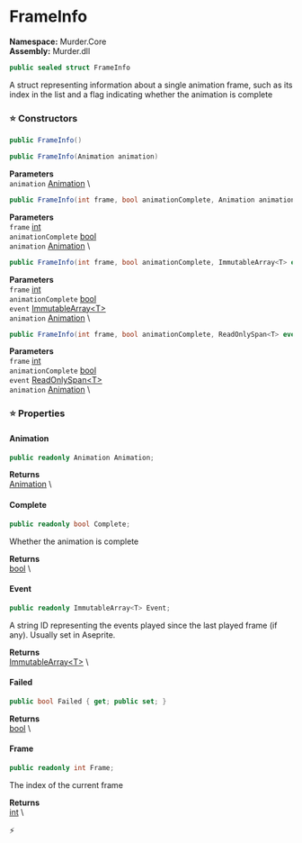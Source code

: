# FrameInfo

**Namespace:** Murder.Core \
**Assembly:** Murder.dll

```csharp
public sealed struct FrameInfo
```

A struct representing information about a single animation frame, such as its index in the list and a flag indicating whether the animation is complete

### ⭐ Constructors
```csharp
public FrameInfo()
```

```csharp
public FrameInfo(Animation animation)
```

**Parameters** \
`animation` [Animation](../../Murder/Core/Graphics/Animation.html) \

```csharp
public FrameInfo(int frame, bool animationComplete, Animation animation)
```

**Parameters** \
`frame` [int](https://learn.microsoft.com/en-us/dotnet/api/System.Int32?view=net-7.0) \
`animationComplete` [bool](https://learn.microsoft.com/en-us/dotnet/api/System.Boolean?view=net-7.0) \
`animation` [Animation](../../Murder/Core/Graphics/Animation.html) \

```csharp
public FrameInfo(int frame, bool animationComplete, ImmutableArray<T> event, Animation animation)
```

**Parameters** \
`frame` [int](https://learn.microsoft.com/en-us/dotnet/api/System.Int32?view=net-7.0) \
`animationComplete` [bool](https://learn.microsoft.com/en-us/dotnet/api/System.Boolean?view=net-7.0) \
`event` [ImmutableArray\<T\>](https://learn.microsoft.com/en-us/dotnet/api/System.Collections.Immutable.ImmutableArray-1?view=net-7.0) \
`animation` [Animation](../../Murder/Core/Graphics/Animation.html) \

```csharp
public FrameInfo(int frame, bool animationComplete, ReadOnlySpan<T> event, Animation animation)
```

**Parameters** \
`frame` [int](https://learn.microsoft.com/en-us/dotnet/api/System.Int32?view=net-7.0) \
`animationComplete` [bool](https://learn.microsoft.com/en-us/dotnet/api/System.Boolean?view=net-7.0) \
`event` [ReadOnlySpan\<T\>](https://learn.microsoft.com/en-us/dotnet/api/System.ReadOnlySpan-1?view=net-7.0) \
`animation` [Animation](../../Murder/Core/Graphics/Animation.html) \

### ⭐ Properties
#### Animation
```csharp
public readonly Animation Animation;
```

**Returns** \
[Animation](../../Murder/Core/Graphics/Animation.html) \
#### Complete
```csharp
public readonly bool Complete;
```

Whether the animation is complete

**Returns** \
[bool](https://learn.microsoft.com/en-us/dotnet/api/System.Boolean?view=net-7.0) \
#### Event
```csharp
public readonly ImmutableArray<T> Event;
```

A string ID representing the events played since the last played frame (if any). Usually set in Aseprite.

**Returns** \
[ImmutableArray\<T\>](https://learn.microsoft.com/en-us/dotnet/api/System.Collections.Immutable.ImmutableArray-1?view=net-7.0) \
#### Failed
```csharp
public bool Failed { get; public set; }
```

**Returns** \
[bool](https://learn.microsoft.com/en-us/dotnet/api/System.Boolean?view=net-7.0) \
#### Frame
```csharp
public readonly int Frame;
```

The index of the current frame

**Returns** \
[int](https://learn.microsoft.com/en-us/dotnet/api/System.Int32?view=net-7.0) \


⚡
